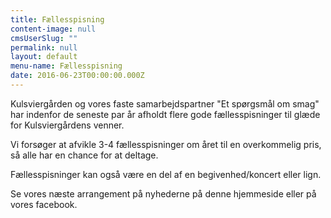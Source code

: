 ```yaml
---
title: Fællesspisning
content-image: null
cmsUserSlug: ""
permalink: null
layout: default
menu-name: Fællesspisning
date: 2016-06-23T00:00:00.000Z
---
```


Kulsviergården og vores faste samarbejdspartner "Et spørgsmål om smag" har indenfor de seneste par år afholdt flere gode fællesspisninger til glæde for Kulsviergårdens venner. 

Vi forsøger at afvikle 3-4 fællesspisninger om året til en overkommelig pris, så alle har en chance for at deltage.

Fællesspisninger kan også være en del af en begivenhed/koncert eller lign.

Se vores næste arrangement på nyhederne på denne hjemmeside eller på vores facebook.